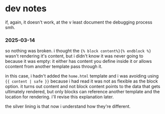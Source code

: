 # dev notes
if, again, it doesn't work, at the v least document the debugging process smh. 

### 2025-03-14
so nothing was broken. i thought the `{% block content%}{% endblock %}` wasn't rendering it's content, but i didn't know it was never going to because it was empty: it either has content you define inside it or allows ccontent from another template pass through it. 

in this case, i hadn't added the `home.html` template and i was avoiding using `{{ content | safe }}` because i had read it was not as flexible as the block option. it turns out content and not block content points to the data that gets ultimately rendered, but only blocks can reference  another template and the location for rendering. i'll revise this explanation later. 

 the silver lining is that now i understand how they're different.  